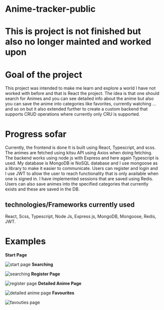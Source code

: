 # Anime-tracker-public

# This is project is not finished but also no longer mainted and worked upon 

# Goal of the project
This project was intended to make me learn and explore a world I have not worked with before and that is React the project. The idea is that one should search for Animes and you can see detailed info about the anime but also you can save the anime into categories like favorites, currently watching ... and so on but it also extended further to create a custom backend that supports CRUD operations where currently only CRU is supported. 

# Progress sofar
Currently, the frontend is done It is built using React, Typescript, and scss. The animes are fetched using kitsu API using Axios when doing fetching. The backend works using node js with Express and here again Typescript is used. My database is MongoDB ie NoSQL database and I use mongoose as a library to make it easier to communicate. Users can register and login and I use JWT to allow the user to reach functionality that is only available when one is signed in. I have implemented sessions that are saved using Redis. Users can also save animes into the specified categories that currently exists and these are saved in the DB.

## technologies/Frameworks currently used 
React, Scss, Typescript, Node Js, Express js, MongoDB, Mongoose, Redis, JWT.

# Examples
**Start Page**

![start page](https://i.ibb.co/9h3ndz5/start-page.png)
**Searching**

![searching](https://i.ibb.co/4Y7Htdy/search.png)
**Register Page**

![register page](https://i.ibb.co/ZNC838H/register-page.png)
**Detailed Anime Page**

![detailed anime page](https://i.ibb.co/yVSWP2S/detailed-anime-info.png)
**Favourites**

![favouties page](https://i.ibb.co/XYTs4Hn/animes-in-favourites.png)



